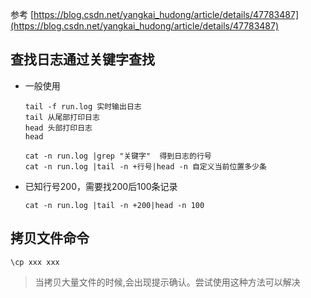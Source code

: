 
参考 [https://blog.csdn.net/yangkai_hudong/article/details/47783487](https://blog.csdn.net/yangkai_hudong/article/details/47783487)

## 查找日志通过关键字查找

- 一般使用
  
  ```
  tail -f run.log 实时输出日志
  tail 从尾部打印日志
  head 头部打印日志
  head 
  ```
  
  ```
  cat -n run.log |grep "关键字"  得到日志的行号
  cat -n run.log |tail -n +行号|head -n 自定义当前位置多少条
  ```
- 已知行号200，需要找200后100条记录
  
  ```
  cat -n run.log |tail -n +200|head -n 100
  ```

## 拷贝文件命令
```shell script
\cp xxx xxx
```
> 当拷贝大量文件的时候,会出现提示确认。尝试使用这种方法可以解决